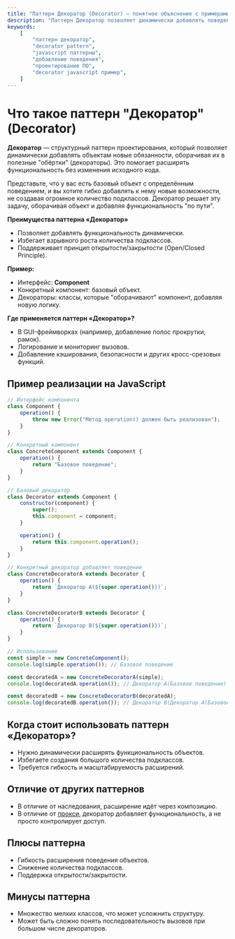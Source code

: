 ```yaml
---
title: "Паттерн Декоратор (Decorator) — понятное объяснение с примерами на JavaScript"
description: "Паттерн Декоратор позволяет динамически добавлять поведение объектам. Изучите его использование на практике с примерами на JavaScript."
keywords:
    [
        "паттерн декоратор",
        "decorator pattern",
        "javascript паттерны",
        "добавление поведения",
        "проектирование ПО",
        "decorator javascript пример",
    ]
---
```


# Что такое паттерн **"Декоратор" (Decorator)**

**Декоратор** — структурный паттерн проектирования, который позволяет динамически добавлять объектам новые обязанности, оборачивая их в полезные "обёртки" (декораторы). Это помогает расширять функциональность без изменения исходного кода.

Представьте, что у вас есть базовый объект с определённым поведением, и вы хотите гибко добавлять к нему новые возможности, не создавая огромное количество подклассов. Декоратор решает эту задачу, оборачивая объект и добавляя функциональность "по пути".

**Преимущества паттерна «Декоратор»**

- Позволяет добавлять функциональность динамически.
- Избегает взрывного роста количества подклассов.
- Поддерживает принцип открытости/закрытости (Open/Closed Principle).

**Пример:**

- Интерфейс: **Component**
- Конкретный компонент: базовый объект.
- Декораторы: классы, которые "оборачивают" компонент, добавляя новую логику.

**Где применяется паттерн «Декоратор»?**

- В GUI-фреймворках (например, добавление полос прокрутки, рамок).
- Логирование и мониторинг вызовов.
- Добавление кэширования, безопасности и других кросс-срезовых функций.

## Пример реализации на JavaScript

```javascript
// Интерфейс компонента
class Component {
    operation() {
        throw new Error("Метод operation() должен быть реализован");
    }
}

// Конкретный компонент
class ConcreteComponent extends Component {
    operation() {
        return "Базовое поведение";
    }
}

// Базовый декоратор
class Decorator extends Component {
    constructor(component) {
        super();
        this.component = component;
    }

    operation() {
        return this.component.operation();
    }
}

// Конкретный декоратор добавляет поведение
class ConcreteDecoratorA extends Decorator {
    operation() {
        return `Декоратор A(${super.operation()})`;
    }
}

class ConcreteDecoratorB extends Decorator {
    operation() {
        return `Декоратор B(${super.operation()})`;
    }
}

// Использование
const simple = new ConcreteComponent();
console.log(simple.operation()); // Базовое поведение

const decoratedA = new ConcreteDecoratorA(simple);
console.log(decoratedA.operation()); // Декоратор A(Базовое поведение)

const decoratedB = new ConcreteDecoratorB(decoratedA);
console.log(decoratedB.operation()); // Декоратор B(Декоратор A(Базовое поведение))
```

## Когда стоит использовать паттерн «Декоратор»?

- Нужно динамически расширять функциональность объектов.
- Избегаете создания большого количества подклассов.
- Требуется гибкость и масштабируемость расширений.

## Отличие от других паттернов

- В отличие от наследования, расширение идёт через композицию.
- В отличие от [прокси]({{proxy}}), декоратор добавляет функциональность, а не просто контролирует доступ.

## Плюсы паттерна

- Гибкость расширения поведения объектов.
- Снижение количества подклассов.
- Поддержка открытости/закрытости.

## Минусы паттерна

- Множество мелких классов, что может усложнить структуру.
- Может быть сложно понять последовательность вызовов при большом числе декораторов.
